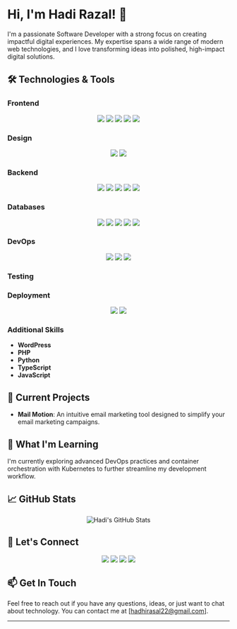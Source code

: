 # Hi, I'm Hadi Razal! 👋

I'm a passionate Software Developer with a strong focus on creating impactful digital experiences. My expertise spans a wide range of modern web technologies, and I love transforming ideas into polished, high-impact digital solutions.

## 🛠️ Technologies & Tools

### Frontend
<p align="center">
  <img src="https://img.shields.io/badge/React-61DAFB?logo=react&logoColor=white&style=for-the-badge" />
  <img src="https://img.shields.io/badge/Next.js-000000?logo=next.js&logoColor=white&style=for-the-badge" />
  <img src="https://img.shields.io/badge/Angular-DD0031?logo=angular&logoColor=white&style=for-the-badge" />
  <img src="https://img.shields.io/badge/React_Native-61DAFB?logo=react&logoColor=white&style=for-the-badge" />
<!--   <img src="https://img.shields.io/badge/Vue.js-4FC08D?logo=vue.js&logoColor=white&style=for-the-badge" /> -->
  <img src="https://img.shields.io/badge/Flutter-02569B?logo=flutter&logoColor=white&style=for-the-badge" />
</p>

### Design
<p align="center">
  <img src="https://img.shields.io/badge/Figma-F24E1E?logo=figma&logoColor=white&style=for-the-badge" />
  <img src="https://img.shields.io/badge/Photoshop-31A8FF?logo=adobe-photoshop&logoColor=white&style=for-the-badge" />
</p>

### Backend
<p align="center">
  <img src="https://img.shields.io/badge/Node.js-339933?logo=node.js&logoColor=white&style=for-the-badge" />
  <img src="https://img.shields.io/badge/Django-092E20?logo=django&logoColor=white&style=for-the-badge" />
  <img src="https://img.shields.io/badge/Express.js-000000?logo=express&logoColor=white&style=for-the-badge" />
  <img src="https://img.shields.io/badge/Laravel-FF2D20?logo=laravel&logoColor=white&style=for-the-badge" />
  <img src="https://img.shields.io/badge/NestJS-E0234E?logo=nestjs&logoColor=white&style=for-the-badge" />
</p>

### Databases
<p align="center">
  <img src="https://img.shields.io/badge/MongoDB-47A248?logo=mongodb&logoColor=white&style=for-the-badge" />
  <img src="https://img.shields.io/badge/PostgreSQL-336791?logo=postgresql&logoColor=white&style=for-the-badge" />
  <img src="https://img.shields.io/badge/Supabase-3ECF8E?logo=supabase&logoColor=white&style=for-the-badge" />
  <img src="https://img.shields.io/badge/Firebase-FFCA28?logo=firebase&logoColor=white&style=for-the-badge" />
  <img src="https://img.shields.io/badge/MySQL-4479A1?logo=mysql&logoColor=white&style=for-the-badge" />
</p>

### DevOps
<p align="center">
  <img src="https://img.shields.io/badge/Docker-2496ED?logo=docker&logoColor=white&style=for-the-badge" />
  <img src="https://img.shields.io/badge/Kubernetes-326CE5?logo=kubernetes&logoColor=white&style=for-the-badge" />
  <img src="https://img.shields.io/badge/AWS-232F3E?logo=amazon-aws&logoColor=white&style=for-the-badge" />
</p>

### Testing
<!-- <p align="center"> -->
<!--   <img src="https://img.shields.io/badge/Jest-C21325?logo=jest&logoColor=white&style=for-the-badge" /> -->
<!--   <img src="https://img.shields.io/badge/Mocha-8D6748?logo=mocha&logoColor=white&style=for-the-badge" /> -->
<!--   <img src="https://img.shields.io/badge/Selenium-43B02A?logo=selenium&logoColor=white&style=for-the-badge" /> -->
<!-- </p> -->

### Deployment
<p align="center">
  <img src="https://img.shields.io/badge/Vercel-000000?logo=vercel&logoColor=white&style=for-the-badge" />
  <img src="https://img.shields.io/badge/Netlify-00C7B7?logo=netlify&logoColor=white&style=for-the-badge" />
</p>

### Additional Skills
- **WordPress**
- **PHP**
- **Python**
- **TypeScript**
- **JavaScript**

## 🔭 Current Projects
- **Mail Motion**: An intuitive email marketing tool designed to simplify your email marketing campaigns.

## 🌱 What I'm Learning
I'm currently exploring advanced DevOps practices and container orchestration with Kubernetes to further streamline my development workflow.

## 📈 GitHub Stats
<p align="center">
  <img src="https://github-readme-stats.vercel.app/api?username=hadi-razal&show_icons=true&theme=radical" alt="Hadi's GitHub Stats" />
</p>

## 🔗 Let's Connect
<p align="center">
  <a href="https://www.linkedin.com/in/hadi-razal-690b22228/"><img src="https://img.shields.io/badge/LinkedIn-0077B5?logo=linkedin&logoColor=white&style=for-the-badge" /></a>
  <a href="https://github.com/hadi-razal"><img src="https://img.shields.io/badge/GitHub-181717?logo=github&logoColor=white&style=for-the-badge" /></a>
  <a href="https://twitter.com/Hadi_Razal"><img src="https://img.shields.io/badge/Twitter-1DA1F2?logo=twitter&logoColor=white&style=for-the-badge" /></a>
  <a href="https://www.instagram.com/hadi_razal/"><img src="https://img.shields.io/badge/Instagram-E4405F?logo=instagram&logoColor=white&style=for-the-badge" /></a>
</p>

## 📫 Get In Touch
Feel free to reach out if you have any questions, ideas, or just want to chat about technology. You can contact me at [hadhirasal22@gmail.com].

---
